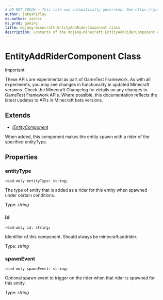 ```yaml
---
# DO NOT TOUCH — This file was automatically generated. See https://github.com/Mojang/MinecraftScriptingApiDocsGenerator to modify descriptions, examples, etc.
author: jakeshirley
ms.author: jashir
ms.prod: gaming
title: mojang-minecraft.EntityAddRiderComponent Class
description: Contents of the mojang-minecraft.EntityAddRiderComponent class.
---
```

# EntityAddRiderComponent Class
>[!IMPORTANT]
>These APIs are experimental as part of GameTest Framework. As with all experiments, you may see changes in functionality in updated Minecraft versions. Check the Minecraft Changelog for details on any changes to GameTest Framework APIs. Where possible, this documentation reflects the latest updates to APIs in Minecraft beta versions.

## Extends
- [*IEntityComponent*](IEntityComponent.md)

When added, this component makes the entity spawn with a rider of the specified entityType.

## Properties
### **entityType**
`read-only entityType: string;`

The type of entity that is added as a rider for this entity when spawned under certain conditions.

Type: *string*

### **id**
`read-only id: string;`

Identifier of this component. Should always be minecraft:addrider.

Type: *string*

### **spawnEvent**
`read-only spawnEvent: string;`

Optional spawn event to trigger on the rider when that rider is spawned for this entity.

Type: *string*

